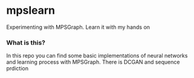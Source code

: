 # mpslearn
Experimenting with MPSGraph. Learn it with my hands on

### What is this?
In this repo you can find some basic implementations of neural networks and learning process with MPSGraph. There is DCGAN and sequence prdiction
